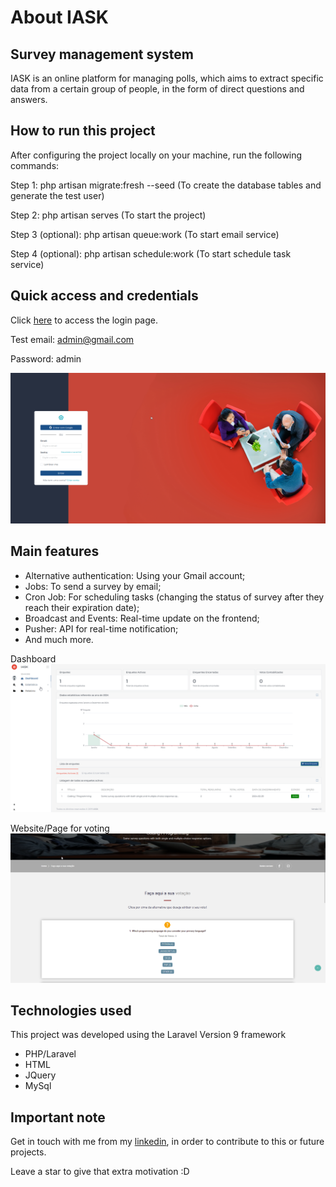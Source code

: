 # About IASK

## Survey management system

IASK is an online platform for managing polls, which aims to extract specific data from a certain group of people, in the form of direct questions and answers.


## How to run this project

After configuring the project locally on your machine, run the following commands:

Step 1: php artisan migrate:fresh --seed (To create the database tables and generate the test user)

Step 2: php artisan serves (To start the project)

Step 3 (optional): php artisan queue:work (To start email service)

Step 4 (optional): php artisan schedule:work (To start schedule task service)



## Quick access and credentials

Click [here](http://127.0.0.1:8000/sys/login) to access the login page.

Test email: admin@gmail.com

Password: admin

<a href="http://127.0.0.1:8000/sys/login" target="_blank"><img src="https://github.com/Evaristo-Paulo/survey/blob/main/public/admin/assets/images/img_doc/login_main.png"></a>


## Main features

- Alternative authentication: Using your Gmail account;
- Jobs: To send a survey by email;
- Cron Job: For scheduling tasks (changing the status of survey after they reach their expiration date);
- Broadcast and Events: Real-time update on the frontend;
- Pusher: API for real-time notification;
- And much more.

Dashboard
<a href="http://127.0.0.1:8000/sys/login" target="_blank"><img src="https://github.com/Evaristo-Paulo/survey/blob/main/public/admin/assets/images/img_doc/dash.png"></a>

Website/Page for voting
<a href="http://127.0.0.1:8000/sys/login" target="_blank"><img src="https://github.com/Evaristo-Paulo/survey/blob/main/public/admin/assets/images/img_doc/votacao.png"></a>

## Technologies used

This project was developed using the Laravel Version 9 framework

- PHP/Laravel
- HTML
- JQuery
- MySql


## Important note

Get in touch with me from my [linkedin](https://www.linkedin.com/in/evaristo-paulo), in order to contribute to this or future projects.

Leave a star to give that extra motivation :D
